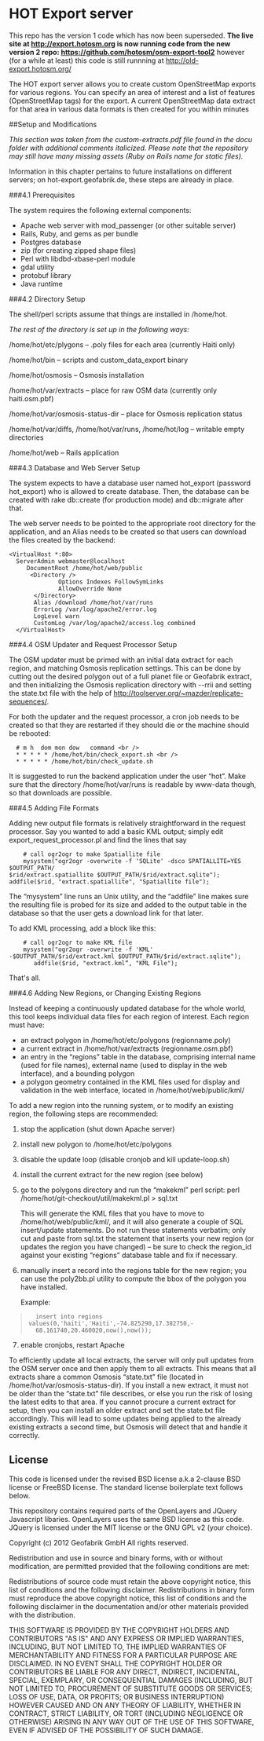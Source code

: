 # HOT Export server

This repo has the version 1 code which has now been superseded. **The live site at http://export.hotosm.org is now running code from the new version 2 repo: https://github.com/hotosm/osm-export-tool2** however (for a while at least) this code is still runnning at http://old-export.hotosm.org/

The HOT export server allows you to create custom OpenStreetMap exports for various regions. You can specify an area of interest and a list of features (OpenStreetMap tags) for the export. A current OpenStreetMap data extract for that area in various data formats is then created for you within minutes

##Setup and Modifications

*This section was taken from the custom-extracts.pdf file found in the docu folder with additional comments italicized. Please note that the repository may still have many missing assets (Ruby on Rails name for
static files).* 

Information in this chapter pertains to future installations on different servers; on hot-export.geofabrik.de, these steps are already in place.

###4.1 Prerequisites

The system requires the following external components:

* Apache web server with mod_passenger (or other suitable server)
* Rails, Ruby, and gems as per bundle
* Postgres database
* zip (for creating zipped shape files)
* Perl with libdbd-xbase-perl module
* gdal utility
* protobuf library
* Java runtime

###4.2 Directory Setup

The shell/perl scripts assume that things are installed in /home/hot.

*The rest of the directory is set up in the following ways:* 

/home/hot/etc/plygons – .poly files for each area (currently Haiti only)

/home/hot/bin – scripts and custom_data_export binary

/home/hot/osmosis – Osmosis installation

/home/hot/var/extracts – place for raw OSM data (currently only haiti.osm.pbf)

/home/hot/var/osmosis-status-dir – place for Osmosis replication status 

/home/hot/var/diffs, /home/hot/var/runs, /home/hot/log – writable empty directories 

/home/hot/web – Rails application

###4.3 Database and Web Server Setup

The system expects to have a database user named hot_export (password hot_export) who is allowed to create database. Then, the database can be created with rake db::create (for production mode) and db::migrate after that.

The web server needs to be pointed to the appropriate root directory for the application, and an Alias needs to be created so that users can download the files created by the backend:

```
<VirtualHost *:80>
  ServerAdmin webmaster@localhost 
     DocumentRoot /home/hot/web/public 
      <Directory /> 
              Options Indexes FollowSymLinks
              AllowOverride None
       </Directory>
       Alias /download /home/hot/var/runs
       ErrorLog /var/log/apache2/error.log
       LogLevel warn
       CustomLog /var/log/apache2/access.log combined
  </VirtualHost>
```

###4.4 OSM Updater and Request Processor Setup

The OSM updater must be primed with an initial data extract for each region, and matching Osmosis replication settings. This can be done by cutting out the desired polygon out of a full planet file or Geofabrik extract, and then initializing the Osmosis replication directory with --rrii and setting the state.txt file with the help of http://toolserver.org/~mazder/replicate-sequences/.

For both the updater and the request processor, a cron job needs to be created so that they are restarted if they should die or the machine should be rebooted:

```
  # m h  dom mon dow   command <br />
  * * * * * /home/hot/bin/check_export.sh <br />
  * * * * * /home/hot/bin/check_update.sh
```

It is suggested to run the backend application under the user “hot”. Make sure that the directory /home/hot/var/runs is readable by www-data though, so that downloads are possible.

###4.5 Adding File Formats

Adding new output file formats is relatively straightforward in the request processor. Say you wanted to add a basic KML output; simply edit export_request_processor.pl and find the lines that say

```
	# call ogr2ogr to make Spatiallite file
    mysystem("ogr2ogr -overwrite -f 'SQLite' -dsco SPATIALLITE=YES $OUTPUT_PATH/
$rid/extract.spatiallite $OUTPUT_PATH/$rid/extract.sqlite");      
addfile($rid, "extract.spatiallite", "Spatiallite file");
```

The “mysystem” line runs an Unix utility, and the “addfile” line makes sure the resulting file is probed for its size and added to the output table in the database so that the user gets a download link for that later.

To add KML processing, add a block like this:

```    
    # call ogr2ogr to make KML file
    mysystem("ogr2ogr -overwrite -f 'KML' -$OUTPUT_PATH/$rid/extract.kml $OUTPUT_PATH/$rid/extract.sqlite");
       addfile($rid, "extract.kml“, "KML File");
```

That's all.

###4.6 Adding New Regions, or Changing Existing Regions

Instead of keeping a continuously updated database for the whole world, this tool keeps individual data files for each region of interest. Each region must have:

* an extract polygon in /home/hot/etc/polygons (regionname.poly)
* a current extract in /home/hot/var/extracts (regionname.osm.pbf)
* an entry in the “regions” table in the database, comprising internal name (used for file names), external name (used to display in the web interface), and a bounding polygon
* a polygon geometry contained in the KML files used for display and validation in the web interface, located in /home/hot/web/public/kml/

To add a new region into the running system, or to modify an existing region, the following steps are recommended:

1. stop the application (shut down Apache server)
2. install new polygon to /home/hot/etc/polygons
3. disable the update loop (disable cronjob and kill update-loop.sh)
4. install the current extract for the new region (see below)
5. go to the polygons directory and run the “makekml” perl script:
       perl /home/hot/git-checkout/util/makekml.pl > sql.txt

	This will generate the KML files that you have to move to /home/hot/web/public/kml/, and it will also generate a couple of SQL insert/update statements. Do not run these statements verbatim; only cut and paste from sql.txt the statement that inserts your new region (or updates the region you have changed) – be sure to check the region_id against your existing “regions” database table and fix if necessary.

6. manually insert a record into the regions table for the new region; you can use the poly2bb.pl utility to compute the bbox of the polygon you have installed. 

	Example:
>       insert into regions values(0,'haiti','Haiti',-74.825290,17.382750,-
>       68.161740,20.460020,now(),now());

7. enable cronjobs, restart Apache

To efficiently update all local extracts, the server will only pull updates from the OSM server once and then apply them to all extracts. This means that all extracts share a common Osmosis “state.txt” file (located in /home/hot/var/osmosis-status-dir). If you install a new extract, it must not be older than the “state.txt” file describes, or else you run the risk of losing the latest edits to that area. If you cannot procure a current extract for setup, then you can install an older extract and set the state.txt file accordingly. This will lead to some updates being applied to the already existing extracts a second time, but Osmosis will detect that and handle it correctly.


## License

This code is licensed under the revised BSD license a.k.a 2-clause BSD license or FreeBSD license. The standard license boilerplate text follows below.

This repository contains required parts of the OpenLayers and JQuery Javascript libaries. OpenLayers uses the same BSD license as this code. JQuery is licensed under the MIT license or the GNU GPL v2 (your choice).

Copyright (c) 2012 Geofabrik GmbH All rights reserved.

Redistribution and use in source and binary forms, with or without modification, are permitted provided that the following conditions are met:

Redistributions of source code must retain the above copyright notice, this list of conditions and the following disclaimer. Redistributions in binary form must reproduce the above copyright notice, this list of conditions and the following disclaimer in the documentation and/or other materials provided with the distribution.

THIS SOFTWARE IS PROVIDED BY THE COPYRIGHT HOLDERS AND CONTRIBUTORS "AS IS" AND ANY EXPRESS OR IMPLIED WARRANTIES, INCLUDING, BUT NOT LIMITED TO, THE IMPLIED WARRANTIES OF MERCHANTABILITY AND FITNESS FOR A PARTICULAR PURPOSE ARE DISCLAIMED. IN NO EVENT SHALL THE COPYRIGHT HOLDER OR CONTRIBUTORS BE LIABLE FOR ANY DIRECT, INDIRECT, INCIDENTAL, SPECIAL, EXEMPLARY, OR CONSEQUENTIAL DAMAGES (INCLUDING, BUT NOT LIMITED TO, PROCUREMENT OF SUBSTITUTE GOODS OR SERVICES; LOSS OF USE, DATA, OR PROFITS; OR BUSINESS INTERRUPTION) HOWEVER CAUSED AND ON ANY THEORY OF LIABILITY, WHETHER IN CONTRACT, STRICT LIABILITY, OR TORT (INCLUDING NEGLIGENCE OR OTHERWISE) ARISING IN ANY WAY OUT OF THE USE OF THIS SOFTWARE, EVEN IF ADVISED OF THE POSSIBILITY OF SUCH DAMAGE.
